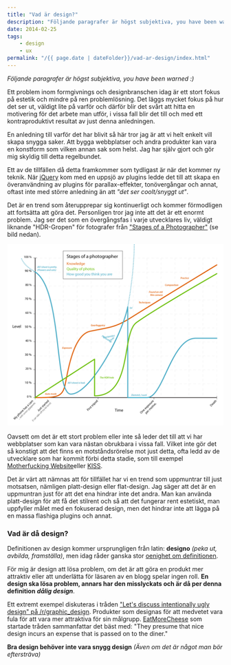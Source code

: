 ```yaml
---
title: "Vad är design?"
description: "Följande paragrafer är högst subjektiva, you have been warned :)"
date: 2014-02-25
tags:
    - design
    - ux
permalink: "/{{ page.date | dateFolder}}/vad-ar-design/index.html"  
---
```


_Följande paragrafer är högst subjektiva, you have been warned :)_

Ett problem inom formgivnings och designbranschen idag är ett stort fokus på estetik och mindre på ren problemlösning. Det läggs mycket fokus på hur det ser ut, väldigt lite på varför och därför blir det svårt att hitta en motivering för det arbete man utför, i vissa fall blir det till och med ett kontraproduktivt resultat av just denna anledningen.

En anledning till varför det har blivit så här tror jag är att vi helt enkelt vill skapa snygga saker. Att bygga webbplatser och andra produkter kan vara en konstform som vilken annan sak som helst. Jag har själv gjort och gör mig skyldig till detta regelbundet.

Ett av de tillfällen då detta framkommer som tydligast är när det kommer ny teknik. När [jQuery](http://jquery.com/) kom med en uppsjö av plugins ledde det till att skapa en överanvändning av plugins för parallax-effekter, tonövergångar och annat, oftast inte med större anledning än att _"det ser coolt/snyggt ut"_.

Det är en trend som återupprepar sig kontinuerligt och kommer förmodligen att fortsätta att göra det. Personligen tror jag inte att det är ett enormt problem. Jag ser det som en övergångsfas i varje utvecklares liv, väldigt liknande "HDR-Gropen" för fotografer från ["Stages of a Photographer"](http://dataviz.tumblr.com/post/350692786) (se bild nedan).

![Stages of a Photographer](/assets/images/2014/Feb/Stages_of_a_Photographer.png)

Oavsett om det är ett stort problem eller inte så leder det till att vi har webbplatser som kan vara nästan obrukbara i vissa fall. Vilket inte gör det så konstigt att det finns en motståndsrörelse mot just detta, ofta ledd av de utvecklare som har kommit förbi detta stadie, som till exempel [Motherfucking Website](http://motherfuckingwebsite.com/)eller [KISS](http://en.wikipedia.org/wiki/KISS_principle).

Det är värt att nämnas att för tillfället har vi en trend som uppmuntrar till just motsatsen, nämligen platt-design eller flat-design. Jag säger att det är en uppmuntran just för att det ena hindrar inte det andra. Man kan använda platt-design för att få det stilrent och så att det fungerar rent estetiskt, man uppfyller målet med en fokuserad design, men det hindrar inte att lägga på en massa flashiga plugins och annat.

### Vad är då design?

Definitionen av design kommer ursprungligen från latin: **designo** _(peka ut, avbilda, framställa)_, men idag råder ganska stor [oenighet om definitionen](http://sv.wikipedia.org/wiki/Design#Oenighet_om_definitionen).

För mig är design att lösa problem, om det är att göra en produkt mer attraktiv eller att underlätta för läsaren av en blogg spelar ingen roll. **En design ska lösa problem, annars har den misslyckats och är då per denna definition** _**dålig design**_.

Ett extremt exempel diskuteras i tråden ["Let's discuss intentionally ugly design" på /r/graphic\_design](http://www.reddit.com/r/graphic_design/comments/1y3o7x/lets_discuss_intentionally_ugly_design/). Produkter som designas för att medvetet vara fula för att vara mer attraktiva för sin målgrupp. [EatMoreCheese](http://www.reddit.com/user/EatMoreCheese) som startade tråden sammanfattar det bäst med: "They presume that nice design incurs an expense that is passed on to the diner."

**Bra design behöver inte vara snygg design** _(Även om det är något man bör eftersträva)_
